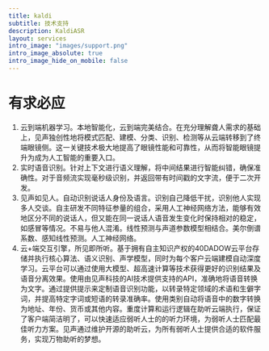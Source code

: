 ```yaml
---
title: kaldi
subtitle: 技术支持
description: KaldiASR
layout: services
intro_image: "images/support.png"
intro_image_absolute: true
intro_image_hide_on_mobile: false
---
```


# 有求必应

1. 云到端机器学习。本地智能化，云到端完美结合。在充分理解聋人需求的基础上，见声独创性地将模式匹配、建模、分类、识别、检测等从云端转移到了终端眼镜侧。这一关键技术极大地提高了眼镜性能和可靠性，从而将智能眼镜提升为成为人工智能的重要入口。
2. 实时语音识别。针对上下文进行语义理解，将中间结果进行智能纠错，确保准确性。对于音频流实现毫秒级识别，并返回带有时间戳的文字流，便于二次开发。
3. 见声如见人。自动识别说话人身份及语言。识别自己降低干扰，识别他人实现多人交谈。自主研发不同特征参量的组合，采用人工神经网络方法，能够有效地区分不同的说话人，但又能在同一说话人语音发生变化时保持相对的稳定，如感冒等情况。不易与他人混淆。线性预测与声道参数模型相结合。美尔倒谱系数、感知线性预测。人工神经网络。
4. 云+端交互引擎，所见即所听。基于拥有自主知识产权的40DADOW云平台存储并执行核心算法、语义识别、声学模型，同时为每个客户云端建模自动深度学习。云平台可以通过使用大模型、超高速计算等技术获得更好的识别结果及语音分离效果。使用由见声科技的AI技术提供支持的API，准确地将语音转换为文字。通过提供提示来定制语音识别功能，以转录特定领域的术语和生僻字词，并提高特定字词或短语的转录准确率。使用类别自动将语音中的数字转换为地址、年份、货币或其他内容。重度计算和运行逻辑在助听云端执行，保证了客户端简洁明了，可以快速适应弱听人士的的听力环境，为弱听人士匹配最佳听力方案。见声通过维护开源的助听云，为所有弱听人士提供合适的软件服务，实现万物助听的梦想。